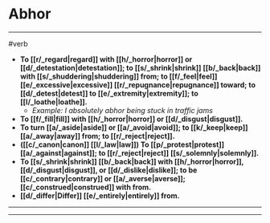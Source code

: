 # Abhor
---
#verb
- **To [[r/_regard|regard]] with [[h/_horror|horror]] or [[d/_detestation|detestation]]; to [[s/_shrink|shrink]] [[b/_back|back]] with [[s/_shuddering|shuddering]] from; to [[f/_feel|feel]] [[e/_excessive|excessive]] [[r/_repugnance|repugnance]] toward; to [[d/_detest|detest]] to [[e/_extremity|extremity]]; to [[l/_loathe|loathe]].**
	- _Example: I absolutely abhor being stuck in traffic jams_
- **To [[f/_fill|fill]] with [[h/_horror|horror]] or [[d/_disgust|disgust]].**
- **To turn [[a/_aside|aside]] or [[a/_avoid|avoid]]; to [[k/_keep|keep]] [[a/_away|away]] from; to [[r/_reject|reject]].**
- **([[c/_canon|canon]] [[l/_law|law]]) To [[p/_protest|protest]] [[a/_against|against]]; to [[r/_reject|reject]] [[s/_solemnly|solemnly]].**
- **To [[s/_shrink|shrink]] [[b/_back|back]] with [[h/_horror|horror]], [[d/_disgust|disgust]], or [[d/_dislike|dislike]]; to be [[c/_contrary|contrary]] or [[a/_averse|averse]]; [[c/_construed|construed]] with from.**
- **[[d/_differ|Differ]] [[e/_entirely|entirely]] from.**
---
---
